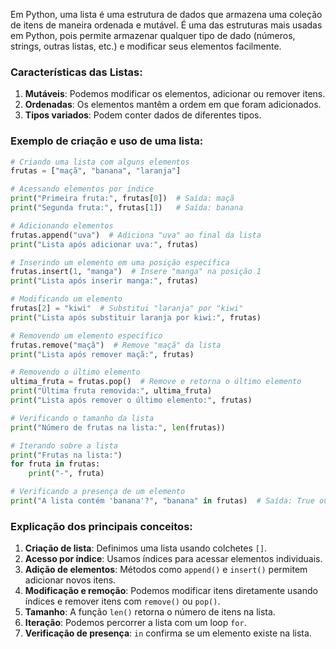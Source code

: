 Em Python, uma lista é uma estrutura de dados que armazena uma coleção de itens de maneira ordenada e mutável. É uma das estruturas mais usadas em Python, pois permite armazenar qualquer tipo de dado (números, strings, outras listas, etc.) e modificar seus elementos facilmente.

### Características das Listas:
1. **Mutáveis**: Podemos modificar os elementos, adicionar ou remover itens.
2. **Ordenadas**: Os elementos mantêm a ordem em que foram adicionados.
3. **Tipos variados**: Podem conter dados de diferentes tipos.

### Exemplo de criação e uso de uma lista:

```python
# Criando uma lista com alguns elementos
frutas = ["maçã", "banana", "laranja"]

# Acessando elementos por índice
print("Primeira fruta:", frutas[0])  # Saída: maçã
print("Segunda fruta:", frutas[1])   # Saída: banana

# Adicionando elementos
frutas.append("uva")  # Adiciona "uva" ao final da lista
print("Lista após adicionar uva:", frutas)

# Inserindo um elemento em uma posição específica
frutas.insert(1, "manga")  # Insere "manga" na posição 1
print("Lista após inserir manga:", frutas)

# Modificando um elemento
frutas[2] = "kiwi"  # Substitui "laranja" por "kiwi"
print("Lista após substituir laranja por kiwi:", frutas)

# Removendo um elemento específico
frutas.remove("maçã")  # Remove "maçã" da lista
print("Lista após remover maçã:", frutas)

# Removendo o último elemento
ultima_fruta = frutas.pop()  # Remove e retorna o último elemento
print("Última fruta removida:", ultima_fruta)
print("Lista após remover o último elemento:", frutas)

# Verificando o tamanho da lista
print("Número de frutas na lista:", len(frutas))

# Iterando sobre a lista
print("Frutas na lista:")
for fruta in frutas:
    print("-", fruta)

# Verificando a presença de um elemento
print("A lista contém 'banana'?", "banana" in frutas)  # Saída: True ou False
```

### Explicação dos principais conceitos:
1. **Criação de lista**: Definimos uma lista usando colchetes `[]`.
2. **Acesso por índice**: Usamos índices para acessar elementos individuais.
3. **Adição de elementos**: Métodos como `append()` e `insert()` permitem adicionar novos itens.
4. **Modificação e remoção**: Podemos modificar itens diretamente usando índices e remover itens com `remove()` ou `pop()`.
5. **Tamanho**: A função `len()` retorna o número de itens na lista.
6. **Iteração**: Podemos percorrer a lista com um loop `for`.
7. **Verificação de presença**: `in` confirma se um elemento existe na lista.
